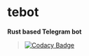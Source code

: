 # tebot
**Rust based Telegram bot**

> [![Codacy Badge](https://app.codacy.com/project/badge/Grade/4df5d44fe5314dc394bee8a730d5aab8)](https://app.codacy.com?utm_source=gh&utm_medium=referral&utm_content=&utm_campaign=Badge_grade)

